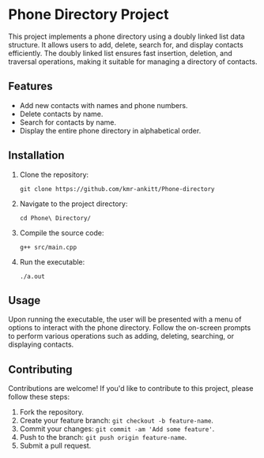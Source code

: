 
# Phone Directory Project

This project implements a phone directory using a doubly linked list data structure. It allows users to add, delete, search for, and display contacts efficiently. The doubly linked list ensures fast insertion, deletion, and traversal operations, making it suitable for managing a directory of contacts.

## Features

- Add new contacts with names and phone numbers.
- Delete contacts by name.
- Search for contacts by name.
- Display the entire phone directory in alphabetical order.

## Installation

1. Clone the repository:

   ```
   git clone https://github.com/kmr-ankitt/Phone-directory
   ```

2. Navigate to the project directory:

   ```
   cd Phone\ Directory/
   ```

3. Compile the source code:

   ```
   g++ src/main.cpp
   ```

4. Run the executable:

   ```
   ./a.out
   ```

## Usage

Upon running the executable, the user will be presented with a menu of options to interact with the phone directory. Follow the on-screen prompts to perform various operations such as adding, deleting, searching, or displaying contacts.

## Contributing

Contributions are welcome! If you'd like to contribute to this project, please follow these steps:

1. Fork the repository.
2. Create your feature branch: `git checkout -b feature-name`.
3. Commit your changes: `git commit -am 'Add some feature'`.
4. Push to the branch: `git push origin feature-name`.
5. Submit a pull request.
